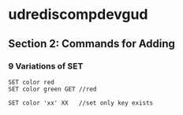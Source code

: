 # udrediscompdevgud

## Section 2: Commands for Adding
### 9 Variations of SET

```
SET color red
SET color green GET //red
```

```
SET color 'xx' XX   //set only key exists
```
